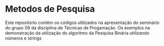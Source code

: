 # Metodos de Pesquisa
Este repositório contém os códigos utilizados na apresentação do seminário do grupo 09 da disciplina de Técnicas de Progamação. Os exemplos na demonstração da utilização do algoritmo da Pesquisa Binária utilizando números e strings
